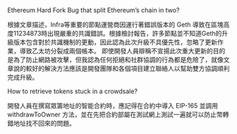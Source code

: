 
Ethereum Hard Fork Bug that split Ethereum’s chain in two?

根據文章描述，Infra等重要的節點運營商因運行著錯誤版本的 Geth 導致在區塊高度11234873時出現嚴重的共識錯誤。根據檢討報告，許多節點並不知道Geth的升級版本包含對於共識機制的更動，因此認為此次升級不具優先性，忽略了更新作業，導致乙太坊分裂成兩個帳本。
即使開發人員辯稱不宣揚此次重大更新的目的是為了防止網路被攻擊，但我認為任何拒絕和社群協調的行為都是危險了，就像文章說的較好的解決方法應該是開發團隊和各個項目建立聯絡人以幫助雙方協調順利完成升級。





How to retrieve tokens stuck in a crowdsale?

開發人員在撰寫眾籌地址的智能合約時，應記得在合約中導入 EIP-165 並調用 withdrawToOwner 方法，並在先把合約部屬在測試網上測試一遍就可以防止幣轉錯地址找不回來的問題。
